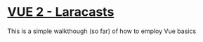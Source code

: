 # [VUE 2 - Laracasts](https://laracasts.com/series/learn-vue-2-step-by-step)

This is a simple walkthough (so far) of how to employ Vue basics 